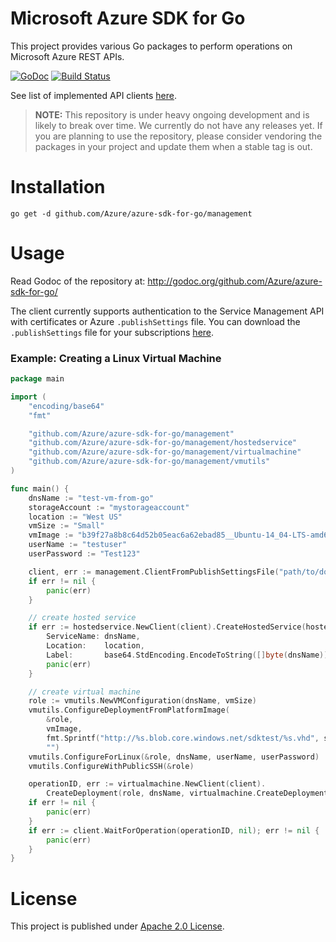 # Microsoft Azure SDK for Go

This project provides various Go packages to perform operations
on Microsoft Azure REST APIs.

[![GoDoc](https://godoc.org/github.com/Azure/azure-sdk-for-go?status.svg)](https://godoc.org/github.com/Azure/azure-sdk-for-go) [![Build Status](https://travis-ci.org/Azure/azure-sdk-for-go.svg?branch=master)](https://travis-ci.org/Azure/azure-sdk-for-go)

See list of implemented API clients [here](http://godoc.org/github.com/Azure/azure-sdk-for-go).

> **NOTE:** This repository is under heavy ongoing development and
is likely to break over time. We currently do not have any releases
yet. If you are planning to use the repository, please consider vendoring
the packages in your project and update them when a stable tag is out.

# Installation

    go get -d github.com/Azure/azure-sdk-for-go/management

# Usage

Read Godoc of the repository at: http://godoc.org/github.com/Azure/azure-sdk-for-go/

The client currently supports authentication to the Service Management
API with certificates or Azure `.publishSettings` file. You can 
download the `.publishSettings` file for your subscriptions
[here](https://manage.windowsazure.com/publishsettings).

### Example: Creating a Linux Virtual Machine

```go
package main

import (
    "encoding/base64"
    "fmt"

    "github.com/Azure/azure-sdk-for-go/management"
    "github.com/Azure/azure-sdk-for-go/management/hostedservice"
    "github.com/Azure/azure-sdk-for-go/management/virtualmachine"
    "github.com/Azure/azure-sdk-for-go/management/vmutils"
)

func main() {
    dnsName := "test-vm-from-go"
    storageAccount := "mystorageaccount"
    location := "West US"
    vmSize := "Small"
    vmImage := "b39f27a8b8c64d52b05eac6a62ebad85__Ubuntu-14_04-LTS-amd64-server-20140724-en-us-30GB"
    userName := "testuser"
    userPassword := "Test123"

    client, err := management.ClientFromPublishSettingsFile("path/to/downloaded.publishsettings", "")
    if err != nil {
        panic(err)
    }

    // create hosted service
    if err := hostedservice.NewClient(client).CreateHostedService(hostedservice.CreateHostedServiceParameters{
        ServiceName: dnsName,
        Location:    location,
        Label:       base64.StdEncoding.EncodeToString([]byte(dnsName))}); err != nil {
        panic(err)
    }

    // create virtual machine
    role := vmutils.NewVMConfiguration(dnsName, vmSize)
    vmutils.ConfigureDeploymentFromPlatformImage(
        &role,
        vmImage,
        fmt.Sprintf("http://%s.blob.core.windows.net/sdktest/%s.vhd", storageAccount, dnsName),
        "")
    vmutils.ConfigureForLinux(&role, dnsName, userName, userPassword)
    vmutils.ConfigureWithPublicSSH(&role)

    operationID, err := virtualmachine.NewClient(client).
        CreateDeployment(role, dnsName, virtualmachine.CreateDeploymentOptions{})
    if err != nil {
        panic(err)
    }
    if err := client.WaitForOperation(operationID, nil); err != nil {
        panic(err)
    }
}
```

# License

This project is published under [Apache 2.0 License](LICENSE).
